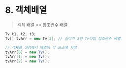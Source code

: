 # 8. 객체배열

> 객체 배열 == 참조변수 배열
> 

```java
Tv t1, t2, t3;
Tv[] tvArr = new Tv[3]; // 길이가 3인 Tv타입 참조변수 배열

// 객체를 생성해서 배열의 각 요소에 저장
tvArr[0] = new Tv();
tvArr[1] = new Tv();
tvArr[2] = new Tv();
```